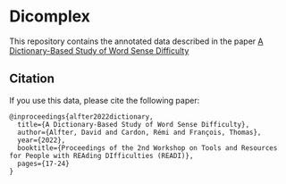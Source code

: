 # Dicomplex

This repository contains the annotated data described in the paper [A Dictionary-Based Study of Word Sense Difficulty](https://)

## Citation

If you use this data, please cite the following paper:
```
@inproceedings{alfter2022dictionary,
  title={A Dictionary-Based Study of Word Sense Difficulty},
  author={Alfter, David and Cardon, Rémi and François, Thomas},
  year={2022},
  booktitle={Proceedings of the 2nd Workshop on Tools and Resources for People with REAding DIfficulties (READI)},
  pages={17-24}
}
```
